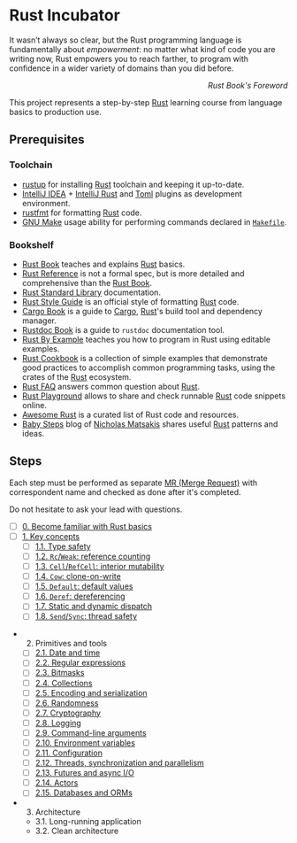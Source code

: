 Rust Incubator
==============

>>>
It wasn’t always so clear, but the Rust programming language is fundamentally about _empowerment_: no matter what kind of code you are writing now, Rust empowers you to reach farther, to program with confidence in a wider variety of domains than you did before.
_<div align="right">Rust Book's Foreword</div>_
>>>

This project represents a step-by-step [Rust] learning course from language basics to production use.




## Prerequisites


### Toolchain

- [rustup] for installing [Rust] toolchain and keeping it up-to-date.
- [IntelliJ IDEA] + [IntelliJ Rust] and [Toml][IntelliJ Toml] plugins as development environment.
- [rustfmt] for formatting [Rust] code.
- [GNU Make][Make] usage ability for performing commands declared in [`Makefile`].


### Bookshelf

- [Rust Book] teaches and explains [Rust] basics.
- [Rust Reference] is not a formal spec, but is more detailed and comprehensive than the [Rust Book].
- [Rust Standard Library] documentation.
- [Rust Style Guide] is an official style of formatting [Rust] code.
- [Cargo Book] is a guide to [Cargo], [Rust]'s build tool and dependency manager.
- [Rustdoc Book] is a guide to `rustdoc` documentation tool.
- [Rust By Example] teaches you how to program in Rust using editable examples.
- [Rust Cookbook] is a collection of simple examples that demonstrate good practices to accomplish common programming tasks, using the crates of the [Rust] ecosystem.
- [Rust FAQ] answers common question about [Rust].
- [Rust Playground] allows to share and check runnable [Rust] code snippets online.
- [Awesome Rust] is a curated list of Rust code and resources.
- [Baby Steps] blog of [Nicholas Matsakis](https://github.com/nikomatsakis) shares useful [Rust] patterns and ideas.




## Steps

Each step must be performed as separate [MR (Merge Request)][MR] with correspondent name and checked as done after it's completed.

Do not hesitate to ask your lead with questions.

- [ ] [0. Become familiar with Rust basics][Step 0]
- [ ] [1. Key concepts][Step 1]
    - [ ] [1.1. Type safety][Step 1.1]
    - [ ] [1.2. `Rc`/`Weak`: reference counting][Step 1.2]
    - [ ] [1.3. `Cell`/`RefCell`: interior mutability][Step 1.3]
    - [ ] [1.4. `Cow`: clone-on-write][Step 1.4]
    - [ ] [1.5. `Default`: default values][Step 1.5]
    - [ ] [1.6. `Deref`: dereferencing][Step 1.6]
    - [ ] [1.7. Static and dynamic dispatch][Step 1.7]
    - [ ] [1.8. `Send`/`Sync`: thread safety][Step 1.8]
- 2. Primitives and tools
    - [ ] [2.1. Date and time][Step 2.1]
    - [ ] [2.2. Regular expressions][Step 2.2]
    - [ ] [2.3. Bitmasks][Step 2.3]
    - [ ] [2.4. Collections][Step 2.4]
    - [ ] [2.5. Encoding and serialization][Step 2.5]
    - [ ] [2.6. Randomness][Step 2.6]
    - [ ] [2.7. Cryptography][Step 2.7]
    - [ ] [2.8. Logging][Step 2.8]
    - [ ] [2.9. Command-line arguments][Step 2.9]
    - [ ] [2.10. Environment variables][Step 2.10]
    - [ ] [2.11. Configuration][Step 2.11]
    - [ ] [2.12. Threads, synchronization and parallelism][Step 2.12]
    - [ ] [2.13. Futures and async I/O][Step 2.13]
    - [ ] [2.14. Actors][Step 2.14]
    - [ ] [2.15. Databases and ORMs][Step 2.15]
- 3. Architecture
    - 3.1. Long-running application
    - 3.2. Clean architecture





[Step 0]: 0_basics
[Step 1]: 1_key_concepts
[Step 1.1]: 1_key_concepts/1_1_type_safety
[Step 1.2]: 1_key_concepts/1_2_reference_counting
[Step 1.3]: 1_key_concepts/1_3_interior_mutability
[Step 1.4]: 1_key_concepts/1_4_clone_on_write
[Step 1.5]: 1_key_concepts/1_5_default_values
[Step 1.6]: 1_key_concepts/1_6_dereferencing
[Step 1.7]: 1_key_concepts/1_7_static_and_dynamic_dispatch
[Step 1.8]: 1_key_concepts/1_8_thread_safety
[Step 2.1]: 2_primitives_and_tools/2_1_date_and_time
[Step 2.2]: 2_primitives_and_tools/2_2_regular_expressions
[Step 2.3]: 2_primitives_and_tools/2_3_bitmasks
[Step 2.4]: 2_primitives_and_tools/2_4_collections
[Step 2.5]: 2_primitives_and_tools/2_5_encoding_and_serialization
[Step 2.6]: 2_primitives_and_tools/2_6_randomness
[Step 2.7]: 2_primitives_and_tools/2_7_cryptography
[Step 2.8]: 2_primitives_and_tools/2_8_logging
[Step 2.9]: 2_primitives_and_tools/2_9_command_line_arguments
[Step 2.10]: 2_primitives_and_tools/2_10_environment_variables
[Step 2.11]: 2_primitives_and_tools/2_11_configuration
[Step 2.12]: 2_primitives_and_tools/2_12_threads_synchronization_and_parallelism
[Step 2.13]: 2_primitives_and_tools/2_13_futures_and_async_io
[Step 2.14]: 2_primitives_and_tools/2_14_actors
[Step 2.15]: 2_primitives_and_tools/2_15_databases_and_orms

[`Makefile`]: Makefile

[Awesome Rust]: https://github.com/rust-unofficial/awesome-rust
[Baby Steps]: http://smallcultfollowing.com/babysteps
[Cargo]: https://github.com/rust-lang/cargo
[Cargo Book]: https://doc.rust-lang.org/cargo
[Make]: https://www.gnu.org/software/make
[MR]: https://docs.gitlab.com/ce/user/project/merge_requests
[IntelliJ IDEA]: https://www.jetbrains.com/idea
[IntelliJ Rust]: https://intellij-rust.github.io
[IntelliJ Toml]: https://plugins.jetbrains.com/plugin/8195-toml
[Rust]: https://www.rust-lang.org
[Rust Book]: https://doc.rust-lang.org/book
[Rust By Example]: https://doc.rust-lang.org/rust-by-example
[Rust Cookbook]: https://rust-lang-nursery.github.io/rust-cookbook
[Rust FAQ]: https://www.rust-lang.org/faq.html
[Rust Playground]: https://play.rust-lang.org
[Rust Reference]: https://doc.rust-lang.org/reference
[Rust Standard Library]: https://doc.rust-lang.org/std
[Rust Style Guide]: https://github.com/rust-lang-nursery/fmt-rfcs/blob/master/guide/guide.md
[rustfmt]: https://github.com/rust-lang-nursery/rustfmt
[Rustdoc Book]: https://doc.rust-lang.org/rustdoc
[rustup]: https://rustup.rs
